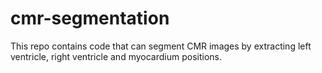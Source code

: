 # cmr-segmentation
This repo contains code that can segment
CMR images by extracting left ventricle, right ventricle and myocardium positions.
